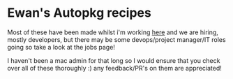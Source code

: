 <h1>Ewan's Autopkg recipes</h1>

Most of these have been made whilst i'm working <a href="https://playsportsnetwork.com">here</a> and we are hiring, mostly developers, but there may be some devops/project manager/IT roles going so take a look at the jobs page!

I haven't been a mac admin for that long so I would ensure that you check over all of these thoroughly :) any feedback/PR's on them are appreciated!
